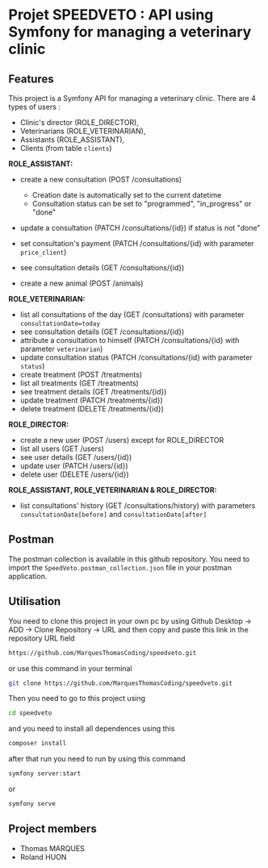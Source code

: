 # Projet SPEEDVETO : API using Symfony for managing a veterinary clinic

## Features

This project is a Symfony API for managing a veterinary clinic. There are 4 types of users :
- Clinic's director (ROLE_DIRECTOR),
- Veterinarians (ROLE_VETERINARIAN),
- Assistants (ROLE_ASSISTANT),
- Clients (from table `clients`)

**ROLE_ASSISTANT:**
- create a new consultation (POST /consultations)
  - Creation date is automatically set to the current datetime
  - Consultation status can be set to "programmed", "in_progress" or "done"

- update a consultation (PATCH /consultations/{id}) if status is not "done"
- set consultation's payment (PATCH /consultations/{id} with parameter `price_client`)
- see consultation details (GET /consultations/{id})
- create a new animal (POST /animals)

**ROLE_VETERINARIAN:**
- list all consultations of the day (GET /consultations) with parameter `consultationDate=today`
- see consultation details (GET /consultations/{id})
- attribute a consultation to himself (PATCH /consultations/{id} with parameter `veterinarian`)
- update consultation status (PATCH /consultations/{id} with parameter `status`)
- create treatment (POST /treatments)
- list all treatments (GET /treatments)
- see treatment details (GET /treatments/{id})
- update treatment (PATCH /treatments/{id})
- delete treatment (DELETE /treatments/{id})

**ROLE_DIRECTOR:**
- create a new user (POST /users) except for ROLE_DIRECTOR
- list all users (GET /users)
- see user details (GET /users/{id})
- update user (PATCH /users/{id})
- delete user (DELETE /users/{id})

**ROLE_ASSISTANT, ROLE_VETERINARIAN & ROLE_DIRECTOR:**
- list consultations' history (GET /consultations/history) with parameters `consultationDate[before]` and `consultationDate[after]`

## Postman

The postman collection is available in this github repository. You need to import the `SpeedVeto.postman_collection.json` file in your postman application.

## Utilisation

You need to clone this project in your own pc by using Github Desktop -> ADD -> Clone Repository -> URL and then copy and paste this link in the repository URL field

```bash
https://github.com/MarquesThomasCoding/speedveto.git
```
or use this command in your terminal

```bash
git clone https://github.com/MarquesThomasCoding/speedveto.git
```
Then you need to go to this project using 

```bash
cd speedveto
```
and you need to install all dependences using this 

```bash 
composer install
```
after that run you need to run by using this command

```bash
symfony server:start
```
or

```bash
symfony serve
```

## Project members

- Thomas MARQUES
- Roland HUON

